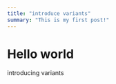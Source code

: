 ```yaml
---
title: "introduce variants"
summary: "This is my first post!"
---
```

 
# Hello world
 
introducing variants
